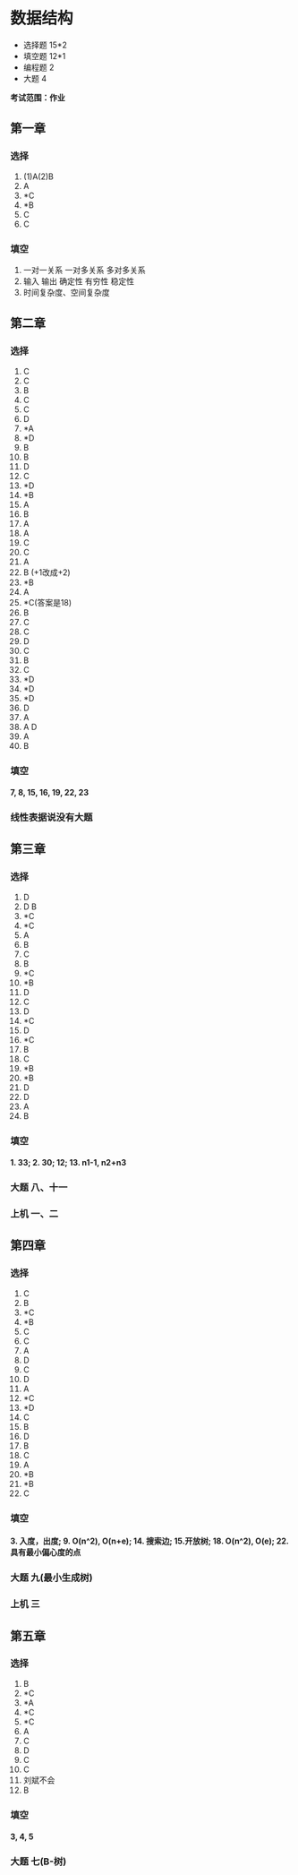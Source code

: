 # 数据结构


+ 选择题 15\*2
+ 填空题 12\*1
+ 编程题 2
+ 大题   4

**考试范围：作业**

## 第一章
### 选择
1. (1)A(2)B
2. A
3. \*C 
4. \*B 
5. C 
6. C 
### 填空
1. 一对一关系 一对多关系 多对多关系
2. 输入 输出 确定性 有穷性 稳定性
3. 时间复杂度、空间复杂度

## 第二章
### 选择
1. C 
2. C 
3. B 
4. C 
5. C 
6. D 
7. \*A 
8. \*D 
9. B 
10. B
11. D 
12. C
13. \*D 
14. \*B 
15. A 
16. B 
17. A
18. A
19. C
20. C
21. A
22. B (+1改成+2)
23. \*B
24. A
25. \*C(答案是18)
26. B
27. C
28. C
29. D
30. C
31. B
32. C
33. \*D
34. \*D
35. \*D
36. D
37. A
38. A D
39. A
40. B
### 填空
#### 7, 8, 15, 16, 19, 22, 23
### 线性表据说没有大题

## 第三章
### 选择
1. D
2. D B
3. \*C
4. \*C
5. A
6. B
7. C
8. B
9. \*C
10. \*B
11. D
12. C
13. D
14. \*C
15. D
16. \*C
17. B
18. C
19. \*B
20. \*B
21. D
22. D
23. A
24. B
### 填空
#### 1. 33; 2. 30; 12; 13. n1-1, n2+n3
### 大题 八、十一
### 上机 一、二

## 第四章
### 选择
1. C
2. B
3. \*C
4. \*B
5. C
6. C
7. A
8. D
9. C
10. D
11. A
12. \*C
13. \*D
14. C
15. B
16. D
17. B
18. C
19. A
20. \*B
21. \*B
22. C
### 填空
#### 3. 入度，出度; 9. O(n^2), O(n+e); 14. 搜索边; 15.开放树; 18. O(n^2), O(e); 22. 具有最小偏心度的点
### 大题 九(最小生成树)
### 上机 三

## 第五章
### 选择
1. B
2. \*C
3. \*A
4. \*C
5. \*C
6. A
7. C
8. D
9. C
10. C
11. 刘斌不会
12. B
### 填空
#### 3, 4, 5
### 大题 七(B-树)
